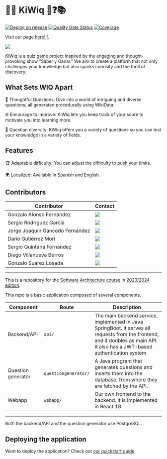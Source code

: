 # 🧠🤔 KiWiq 🥝❓📚


[![Deploy on release](https://github.com/Arquisoft/wiq_en2b/actions/workflows/release.yml/badge.svg)](https://github.com/Arquisoft/wiq_en2b/actions/workflows/release.yml)
[![Quality Gate Status](https://sonarcloud.io/api/project_badges/measure?project=Arquisoft_wiq_en2b&metric=alert_status)](https://sonarcloud.io/summary/new_code?id=Arquisoft_wiq_en2b)
[![Coverage](https://sonarcloud.io/api/project_badges/measure?project=Arquisoft_wiq_en2b&metric=coverage)](https://sonarcloud.io/summary/new_code?id=Arquisoft_wiq_en2b)

Visit our page [here!!!](http://kiwiq.run.place/).

![](https://github.com/Arquisoft/wiq_en2b/blob/readme/add_qr_code/docs/images/KiWiQ_QR_code_small_300x300.png)

KiWiq is a quiz game project inspired by the engaging and thought-provoking show "Saber y Ganar." 
We aim to create a platform that not only challenges your knowledge but also sparks curiosity and the thrill of discovery.


## What Sets WIQ Apart
🤔 Thoughtful Questions: Dive into a world of intriguing and diverse questions, all generated procedurally using WikiData.

🌐 Encourage to improve: KiWiq lets you keep track of your score to motivate you into learning more.

🔣 Question diversity: KiWiq offers you a variety of questions so you can test your knowledge in a variety of fields.

## Features
🏆 Adaptable  difficulty: You can adjust the difficulty to push your limits.

🌍 Localized: Available in Spanish and English.

## Contributors
Contributor | Contact
-- | -- 
Gonzalo Alonso Fernández | <a href="https://github.com/gony02"><img src="https://img.shields.io/badge/UO282104-Gonzalo Alonso-red"></a>
Sergio Rodríguez García | <a href="https://github.com/sergiorodriguezgarcia"><img src="https://img.shields.io/badge/UO282598-Sergio Rodríguez-orange"></a>
Jorge Joaquín Gancedo Fernández | <a href="https://github.com/jjgancfer"><img src="https://img.shields.io/badge/UO282161-Jorge Joaquín Gancedo-yellow"></a>
Darío Gutiérrez Mori | <a href="https://github.com/Toto-hitori"><img src="https://img.shields.io/badge/UO282435-Darío Gutiérrez-green"></a>
Sergio Quintana Fernández | <a href="https://github.com/sergioqfeg1"><img src="https://img.shields.io/badge/UO288090-Sergio Quintana-cyan"></a>
Diego Villanueva Berros | <a href="https://github.com/UO283615"><img src="https://img.shields.io/badge/UO283615-Diego Villanueva-blue"></a>
Gonzalo Suárez Losada | <a href="https://github.com/uo283928"><img src="https://img.shields.io/badge/UO283928-Gonzalo Suárez-pink"></a>
    
***


This is a repository for the [Software Architecture course](http://arquisoft.github.io/) in [2023/2024 edition](https://arquisoft.github.io/course2324.html).

This repo is a basic application composed of several components.

Component | Route | Description
-- | -- | --
Backend/API | `api/` | The main backend service, implemented in Java SpringBoot. It serves all requests from the frontend, and it doubles as main API. It also has a JWT-based authentication system.
Question generator | `questiongenerator/` | A Java program that generates questions and inserts them into the database, from where they are fetched by the API.
Webapp | `webapp/` | Our own frontend to the backend. It is implemented in React 18.
    
***

Both the backend/API and the question generator use PostgreSQL.

## Deploying the application

Want to deploy the application? Check out [our quickstart guide](./Quickstart.md).
